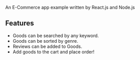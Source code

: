An E-Commerce app example written by React.js and Node.js

## Features

* Goods can be searched by any keyword.
* Goods can be sorted by genre.
* Reviews can be added to Goods.
* Add goods to the cart and place order!
